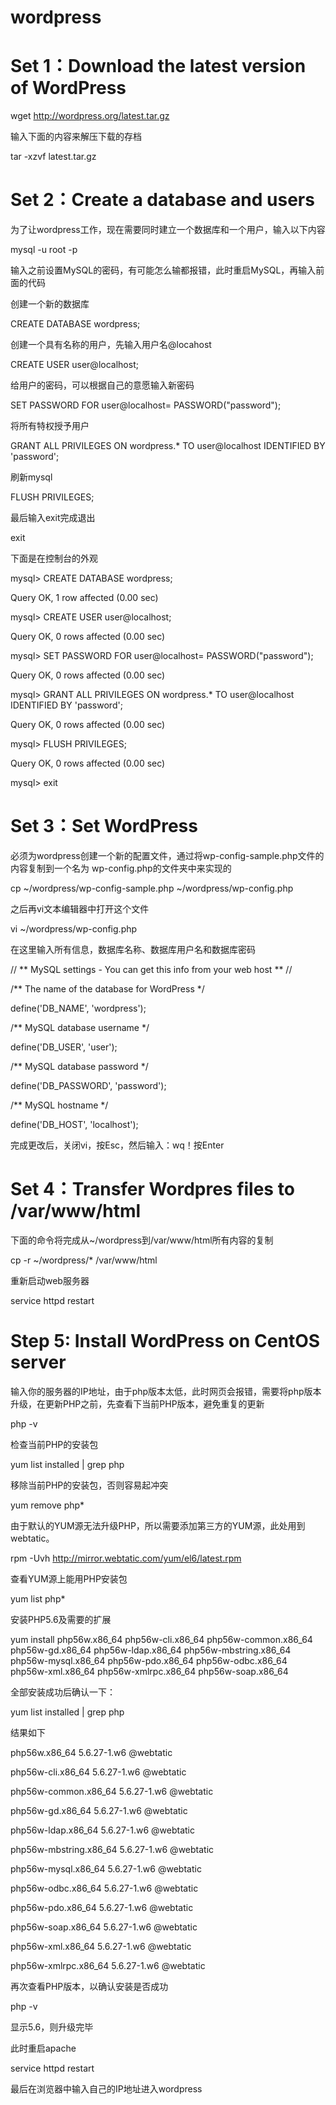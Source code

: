 # wordpress

# Set 1：Download the latest version of WordPress

wget http://wordpress.org/latest.tar.gz

输入下面的内容来解压下载的存档

tar -xzvf latest.tar.gz

# Set 2：Create a database and users

为了让wordpress工作，现在需要同时建立一个数据库和一个用户，输入以下内容

mysql -u root -p

输入之前设置MySQL的密码，有可能怎么输都报错，此时重启MySQL，再输入前面的代码

创建一个新的数据库

CREATE DATABASE wordpress;

创建一个具有名称的用户，先输入用户名@locahost

 CREATE USER user@localhost;
 
 给用户的密码，可以根据自己的意愿输入新密码
 
 SET PASSWORD FOR user@localhost= PASSWORD("password");
 
 将所有特权授予用户
 
 GRANT ALL PRIVILEGES ON wordpress.* TO user@localhost IDENTIFIED BY 'password';
 
 刷新mysql
 
 FLUSH PRIVILEGES;
 
 最后输入exit完成退出
 
 exit
 
 下面是在控制台的外观
 
mysql> CREATE DATABASE wordpress;

Query OK, 1 row affected (0.00 sec)

mysql> CREATE USER user@localhost;

Query OK, 0 rows affected (0.00 sec)

mysql> SET PASSWORD FOR user@localhost= PASSWORD("password");

Query OK, 0 rows affected (0.00 sec)

mysql> GRANT ALL PRIVILEGES ON wordpress.* TO user@localhost IDENTIFIED BY 'password';

Query OK, 0 rows affected (0.00 sec)

mysql> FLUSH PRIVILEGES;

Query OK, 0 rows affected (0.00 sec)

mysql> exit

# Set 3：Set WordPress

必须为wordpress创建一个新的配置文件，通过将wp-config-sample.php文件的内容复制到一个名为 wp-config.php的文件夹中来实现的

cp ~/wordpress/wp-config-sample.php ~/wordpress/wp-config.php

之后再vi文本编辑器中打开这个文件

vi ~/wordpress/wp-config.php

在这里输入所有信息，数据库名称、数据库用户名和数据库密码

// ** MySQL settings - You can get this info from your web host ** //

/** The name of the database for WordPress */

define('DB_NAME', 'wordpress');

/** MySQL database username */

define('DB_USER', 'user');

/** MySQL database password */

define('DB_PASSWORD', 'password');

/** MySQL hostname */

define('DB_HOST', 'localhost');

完成更改后，关闭vi，按Esc，然后输入：wq！按Enter

# Set 4：Transfer Wordpres files to /var/www/html

下面的命令将完成从~/wordpress到/var/www/html所有内容的复制

cp -r ~/wordpress/* /var/www/html

重新启动web服务器

service httpd restart

# Step 5: Install WordPress on CentOS server

输入你的服务器的IP地址，由于php版本太低，此时网页会报错，需要将php版本升级，在更新PHP之前，先查看下当前PHP版本，避免重复的更新

php -v 

检查当前PHP的安装包

 yum list installed | grep php 
 
移除当前PHP的安装包，否则容易起冲突

yum remove php* 

由于默认的YUM源无法升级PHP，所以需要添加第三方的YUM源，此处用到webtatic。

rpm -Uvh http://mirror.webtatic.com/yum/el6/latest.rpm

查看YUM源上能用PHP安装包

yum list php* 
 
安装PHP5.6及需要的扩展

yum install php56w.x86_64 php56w-cli.x86_64 php56w-common.x86_64 php56w-gd.x86_64 php56w-ldap.x86_64 php56w-mbstring.x86_64 php56w-mysql.x86_64 php56w-pdo.x86_64 php56w-odbc.x86_64 php56w-xml.x86_64 php56w-xmlrpc.x86_64 php56w-soap.x86_64

全部安装成功后确认一下：

yum list installed | grep php

结果如下

php56w.x86_64            5.6.27-1.w6    @webtatic   

php56w-cli.x86_64        5.6.27-1.w6    @webtatic 

php56w-common.x86_64     5.6.27-1.w6    @webtatic 

php56w-gd.x86_64         5.6.27-1.w6    @webtatic 

php56w-ldap.x86_64       5.6.27-1.w6    @webtatic 

php56w-mbstring.x86_64   5.6.27-1.w6    @webtatic

php56w-mysql.x86_64      5.6.27-1.w6    @webtatic 

php56w-odbc.x86_64       5.6.27-1.w6    @webtatic 

php56w-pdo.x86_64        5.6.27-1.w6    @webtatic 

php56w-soap.x86_64       5.6.27-1.w6    @webtatic 

php56w-xml.x86_64        5.6.27-1.w6    @webtatic 

php56w-xmlrpc.x86_64     5.6.27-1.w6    @webtatic

再次查看PHP版本，以确认安装是否成功

php -v 

显示5.6，则升级完毕

此时重启apache

service httpd restart

最后在浏览器中输入自己的IP地址进入wordpress
